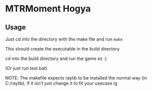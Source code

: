 # MTRMoment Hogya

## Usage
Just cd into the directory with the make file and run `make`

This should create the executable in the build directory

cd into the build directory and run the game ez :)

(Or just run test.bat)

NOTE: The makefile expects raylib to be installed the normal way (in C:/raylib), if it isn't just change it to fit your usecase ig
